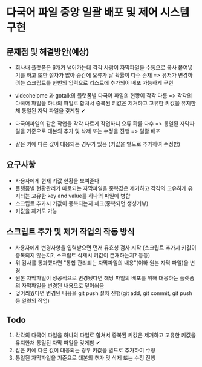 # 다국어 파일 중앙 일괄 배포 및 제어 시스템 구현

## 문제점 및 해결방안(예상)

- 회사내 플랫폼은 6개가 넘어가는데 각각 사람이 자막파일을 수동으로 복사 붙여넣기를 하고 또한 절차가 많아 중간에 오류가 날 확률이 다수 존재
  => 유저가 변경하려는 스크립트를 한번의 입력으로 리스트에 추가되어 배포 가능하게 구현

- videohelpme 과 gotalk의 플랫폼별 다국어 파일의 현황이 각각 다름
  => 각각의 다국어 파일을 하나의 파일로 합쳐서 중복된 키값은 제거하고 고유한 키값을 유지한채 통일된 자막 파일을 갖게함 ✔

- 다국어파일의 같은 작업을 각각 다르게 작업하니 오류 확률 다수
  => 통일된 자막파일을 기준으로 대본의 추가 및 삭제 또는 수정을 진행 => 일괄 배포

- 같은 키에 다른 값이 대응되는 경우가 있음 (키값을 별도로 추가하여 수정함)

## 요구사항

- 사용자에게 현재 키값 현황을 보여준다
- 플랫폼별 현황관리가 따로되는 자막파일을 중복값은 제거하고 각각의 고유하게 유지되는 고유한 key and value를 하나의 파일에 병합
- 스크립트 추가시 키값이 중복되는지 체크(중복되면 생성거부)
- 키값을 제거도 가능

## 스크립트 추가 및 제거 작업의 작동 방식

- 사용자에게 변경사항을 입력받으면 먼저 유효성 검사 시작
  (스크립트 추가시 키값이 중복되지 않는지?, 스크립트 삭제시 키값이 존재하는지? 등등)
- 위 검사를 통과했다면 "통합 관리되는 자막파일의 내용"(이하 원본 자막 파일)을 변경
- 원본 자막파일이 성공적으로 변경됐다면 해당 파일의 배포를 위해 대응하는 플랫폼의 자막파일을 변경된 내용으로 덮어씌움
- 덮어씌웠다면 변경된 내용을 git push 절차 진행(git add, git commit, git push 등 일련의 작업)

## Todo

1. 각각의 다국어 파일을 하나의 파일로 합쳐서 중복된 키값은 제거하고 고유한 키값을 유지한채 통일된 자막 파일을 갖게함 ✔
2. 같은 키에 다른 값이 대응되는 경우 키값을 별도로 추가하여 수정
3. 통일된 자막파일을 기준으로 대본의 추가 및 삭제 또는 수정 진행

